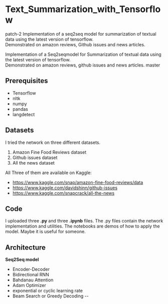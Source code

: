 # Text_Summarization_with_Tensorflow
patch-2
Implementation of a seq2seq model for summarization of textual data using the latest version of tensorflow. \
Demonstrated on amazon reviews, Github issues and news articles. 

Implementation of a Seq2seqmodel for Summarization of textual data using the latest version of tensorflow. \
Demonstrated on amazon reviews, github issues and news articles. 
master

## Prerequisites
- Tensorflow
- nltk
- numpy
- pandas 
- langdetect

## Datasets
I tried the network on three different datasets. 
1. Amazon Fine Food Reviews dataset
2. Github issues dataset
3. All the news dataset

All Three of them are available on Kaggle:
- https://www.kaggle.com/snap/amazon-fine-food-reviews/data
- https://www.kaggle.com/davidshinn/github-issues
- https://www.kaggle.com/snapcrack/all-the-news

## Code 
I uploaded three **.py** and three **.ipynb** files. The .py files contain the network implementation and utilities. The notebooks are demos of how to apply the model. Maybe it is useful for someone.

## Architecture
**Seq2Seq model**
- Encoder-Decoder
- Bidirectional RNN
- Bahdanau Attention
- Adam Optimizer
- exponential or cyclic learning rate
- Beam Search or Greedy Decoding
--
